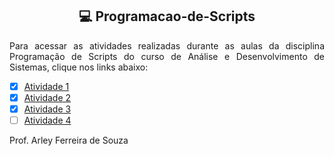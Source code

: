 <h2 align="center"> 💻 Programacao-de-Scripts </h2>

<p align="justify"> Para acessar as atividades realizadas durante as aulas da disciplina Programação de Scripts do curso de Análise e Desenvolvimento de Sistemas, clique nos links abaixo:</p>

- [x] [Atividade 1](https://github.com/laaridiniz/Programacao-de-Scripts/tree/main/atvi)
- [x] [Atividade 2](https://github.com/laaridiniz/Programacao-de-Scripts/tree/main/atvii)
- [x] [Atividade 3](https://github.com/laaridiniz/Programacao-de-Scripts/tree/main/atviii)
- [ ] [Atividade 4](https://github.com/laaridiniz/Programacao-de-Scripts/tree/main/atviv)

Prof. Arley Ferreira de Souza
